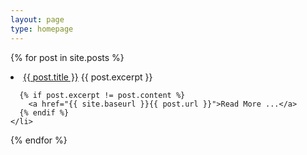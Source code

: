 ```yaml
---
layout: page
type: homepage
---
```



{% for post in site.posts %}
    <li>
      <a href="{{ post.url }}">{{ post.title }}</a>
      {{ post.excerpt }}
      
      {% if post.excerpt != post.content %}
        <a href="{{ site.baseurl }}{{ post.url }}">Read More ...</a>
      {% endif %}
    </li>
{% endfor %}



